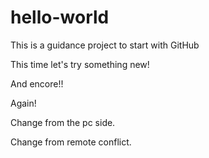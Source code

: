 # hello-world
This is a guidance project to start with GitHub

This time let's try something new!

And encore!!

Again!

Change from the pc side.

Change from remote conflict.
